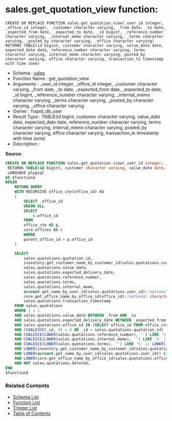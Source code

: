 # sales.get_quotation_view function:

```plpgsql
CREATE OR REPLACE FUNCTION sales.get_quotation_view(_user_id integer, _office_id integer, _customer character varying, _from date, _to date, _expected_from date, _expected_to date, _id bigint, _reference_number character varying, _internal_memo character varying, _terms character varying, _posted_by character varying, _office character varying)
RETURNS TABLE(id bigint, customer character varying, value_date date, expected_date date, reference_number character varying, terms character varying, internal_memo character varying, posted_by character varying, office character varying, transaction_ts timestamp with time zone)
```
* Schema : [sales](../../schemas/sales.md)
* Function Name : get_quotation_view
* Arguments : _user_id integer, _office_id integer, _customer character varying, _from date, _to date, _expected_from date, _expected_to date, _id bigint, _reference_number character varying, _internal_memo character varying, _terms character varying, _posted_by character varying, _office character varying
* Owner : frapid_db_user
* Result Type : TABLE(id bigint, customer character varying, value_date date, expected_date date, reference_number character varying, terms character varying, internal_memo character varying, posted_by character varying, office character varying, transaction_ts timestamp with time zone)
* Description : 


**Source:**
```sql
CREATE OR REPLACE FUNCTION sales.get_quotation_view(_user_id integer, _office_id integer, _customer character varying, _from date, _to date, _expected_from date, _expected_to date, _id bigint, _reference_number character varying, _internal_memo character varying, _terms character varying, _posted_by character varying, _office character varying)
 RETURNS TABLE(id bigint, customer character varying, value_date date, expected_date date, reference_number character varying, terms character varying, internal_memo character varying, posted_by character varying, office character varying, transaction_ts timestamp with time zone)
 LANGUAGE plpgsql
AS $function$
BEGIN
    RETURN QUERY
    WITH RECURSIVE office_cte(office_id) AS 
    (
        SELECT _office_id
        UNION ALL
        SELECT
            c.office_id
        FROM 
        office_cte AS p, 
        core.offices AS c 
        WHERE 
        parent_office_id = p.office_id
    )

    SELECT 
        sales.quotations.quotation_id,
        inventory.get_customer_name_by_customer_id(sales.quotations.customer_id),
        sales.quotations.value_date,
        sales.quotations.expected_delivery_date,
        sales.quotations.reference_number,
        sales.quotations.terms,
        sales.quotations.internal_memo,
        account.get_name_by_user_id(sales.quotations.user_id)::national character varying(500) AS posted_by,
        core.get_office_name_by_office_id(office_id)::national character varying(500) AS office,
        sales.quotations.transaction_timestamp
    FROM sales.quotations
    WHERE 1 = 1
    AND sales.quotations.value_date BETWEEN _from AND _to
    AND sales.quotations.expected_delivery_date BETWEEN _expected_from AND _expected_to
    AND sales.quotations.office_id IN (SELECT office_id FROM office_cte)
    AND (COALESCE(_id, 0) = 0 OR _id = sales.quotations.quotation_id)
    AND COALESCE(LOWER(sales.quotations.reference_number), '') LIKE '%' || LOWER(_reference_number) || '%' 
    AND COALESCE(LOWER(sales.quotations.internal_memo), '') LIKE '%' || LOWER(_internal_memo) || '%' 
    AND COALESCE(LOWER(sales.quotations.terms), '') LIKE '%' || LOWER(_terms) || '%' 
    AND LOWER(inventory.get_customer_name_by_customer_id(sales.quotations.customer_id)) LIKE '%' || LOWER(_customer) || '%' 
    AND LOWER(account.get_name_by_user_id(sales.quotations.user_id)) LIKE '%' || LOWER(_posted_by) || '%' 
    AND LOWER(core.get_office_name_by_office_id(sales.quotations.office_id)) LIKE '%' || LOWER(_office) || '%' 
    AND NOT sales.quotations.deleted;
END
$function$

```

### Related Contents
* [Schema List](../../schemas.md)
* [Function List](../../functions.md)
* [Trigger List](../../triggers.md)
* [Table of Contents](../../README.md)

